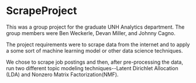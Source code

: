 # ScrapeProject
This was a group project for the graduate UNH Analytics department. The group members were Ben Weckerle, Devan Miller, and Johnny Cagno. 

The project requirements were to scrape data from the internet and to apply a some sort of machine learning model or other data science techniques. 

We chose to scrape job postings and then, after pre-processing the data, run two different topic modeling techniques--Latent Dirichlet Allocation (LDA) and Nonzero Matrix Factorization(NMF).
